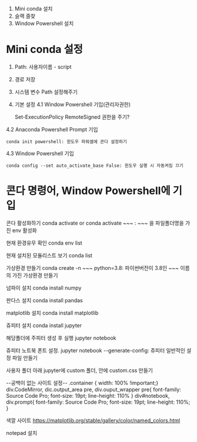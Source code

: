 1. Mini conda 설치
2. 슬랙 즐찾
3. Window Powershell 설치

# Mini conda 설정
1. Path: 사용자이름  - script 
2. 경로 저장
3. 시스템 변수 Path 설정해주기

4. 기본 설정
4.1 Window Powershell 기입(관리자권한)

    Set-ExecutionPolicy RemoteSigned 권한을 주기?

4.2 Anaconda Powershell Prompt 기입

    conda init powershell: 윈도우 파워셀에 콘다 설정하기
   
4.3 Window Powershell 기입

    conda config --set auto_activate_base False: 윈도우 실행 시 자동켜짐 끄기

# 콘다 명령어, Window Powershell에 기입

콘다 활성화하기
conda activate or conda activate ~~~ : ~~~ 을 파일폴더명을 가진 env 활성화

현재 환경유무 확인
conda env list

현재 설치된 모듈리스트 보기
conda list

가상환경 만들기
conda create -n ~~~ python=3.8: 파이썬버전이 3.8인 ~~~ 이름의 가진 가상환경 만들기

넘파이 설치
conda install numpy

판다스 설치
conda install pandas

matplotlib 설치
conda install matplotlib

쥬피터 설치
conda install jupyter

해당폴더에 주피터 생성 후 실행
jupyter notebook

쥬피터 노트북 폰트 설정.
jupyter notebook --generate-config: 쥬피터 일반적인 설정 파일 만들기

사용자 폴더 아래 jupyter에 custom 폴더, 안에 custom.css 만들기

--공백이 없는 사이트 설정--
.container { width: 100% !important;}
div.CodeMirror, dic.output_area pre, div.ouput_wrapper pre{
  font-family: Source Code Pro;
  font-size: 19pt;
  line-height: 110%
}
div#notebook, div.prompt{
    font-family: Source Code Pro;
    font-size: 19pt;
    line-height: 110%;
}

색깔 사이트
https://matplotlib.org/stable/gallery/color/named_colors.html

notepad 설치

